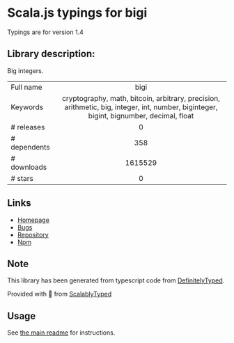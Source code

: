 
# Scala.js typings for bigi

Typings are for version 1.4

## Library description:
Big integers.

|                    |                 |
| ------------------ | :-------------: |
| Full name          | bigi |
| Keywords           | cryptography, math, bitcoin, arbitrary, precision, arithmetic, big, integer, int, number, biginteger, bigint, bignumber, decimal, float |
| # releases         | 0 |
| # dependents       | 358 |
| # downloads        | 1615529 |
| # stars            | 0 |

## Links
- [Homepage](https://github.com/cryptocoinjs/bigi#readme)
- [Bugs](https://github.com/cryptocoinjs/bigi/issues)
- [Repository](https://github.com/cryptocoinjs/bigi)
- [Npm](https://www.npmjs.com/package/bigi)
    


## Note
This library has been generated from typescript code from [DefinitelyTyped](https://definitelytyped.org).

Provided with :purple_heart: from [ScalablyTyped](https://github.com/oyvindberg/ScalablyTyped)

## Usage
See [the main readme](../../readme.md) for instructions.


